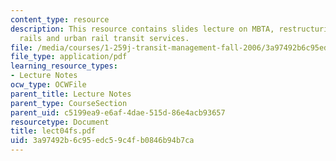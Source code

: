 ```yaml
---
content_type: resource
description: This resource contains slides lecture on MBTA, restructuring of commuter
  rails and urban rail transit services.
file: /media/courses/1-259j-transit-management-fall-2006/3a97492b6c95edc59c4fb0846b94b7ca_lect04fs.pdf
file_type: application/pdf
learning_resource_types:
- Lecture Notes
ocw_type: OCWFile
parent_title: Lecture Notes
parent_type: CourseSection
parent_uid: c5199ea9-e6af-4dae-515d-86e4acb93657
resourcetype: Document
title: lect04fs.pdf
uid: 3a97492b-6c95-edc5-9c4f-b0846b94b7ca
---
```

